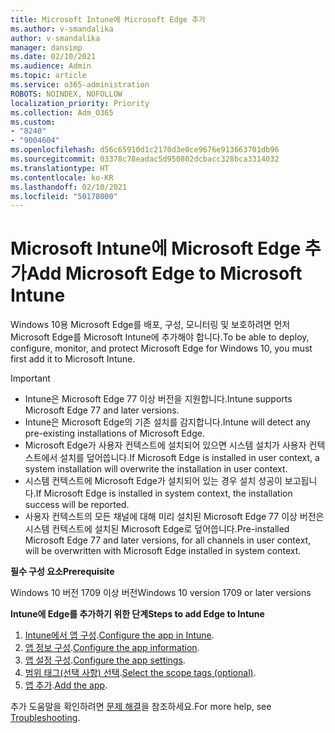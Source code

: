 ```yaml
---
title: Microsoft Intune에 Microsoft Edge 추가
ms.author: v-smandalika
author: v-smandalika
manager: dansimp
ms.date: 02/10/2021
ms.audience: Admin
ms.topic: article
ms.service: o365-administration
ROBOTS: NOINDEX, NOFOLLOW
localization_priority: Priority
ms.collection: Adm_O365
ms.custom:
- "8240"
- "9004604"
ms.openlocfilehash: d56c65910d1c2170d3e0ce9676e913663701db96
ms.sourcegitcommit: 03378c78eadac5d950802dcbacc328bca3314032
ms.translationtype: HT
ms.contentlocale: ko-KR
ms.lasthandoff: 02/10/2021
ms.locfileid: "50178000"
---
```

# <a name="add-microsoft-edge-to-microsoft-intune"></a><span data-ttu-id="50fe0-102">Microsoft Intune에 Microsoft Edge 추가</span><span class="sxs-lookup"><span data-stu-id="50fe0-102">Add Microsoft Edge to Microsoft Intune</span></span>

<span data-ttu-id="50fe0-103">Windows 10용 Microsoft Edge를 배포, 구성, 모니터링 및 보호하려면 먼저 Microsoft Edge를 Microsoft Intune에 추가해야 합니다.</span><span class="sxs-lookup"><span data-stu-id="50fe0-103">To be able to deploy, configure, monitor, and protect Microsoft Edge for Windows 10, you must first add it to Microsoft Intune.</span></span>

> [!IMPORTANT]
- <span data-ttu-id="50fe0-104">Intune은 Microsoft Edge 77 이상 버전을 지원합니다.</span><span class="sxs-lookup"><span data-stu-id="50fe0-104">Intune supports Microsoft Edge 77 and later versions.</span></span>
- <span data-ttu-id="50fe0-105">Intune은 Microsoft Edge의 기존 설치를 감지합니다.</span><span class="sxs-lookup"><span data-stu-id="50fe0-105">Intune will detect any pre-existing installations of Microsoft Edge.</span></span>
- <span data-ttu-id="50fe0-106">Microsoft Edge가 사용자 컨텍스트에 설치되어 있으면 시스템 설치가 사용자 컨텍스트에서 설치를 덮어씁니다.</span><span class="sxs-lookup"><span data-stu-id="50fe0-106">If Microsoft Edge is installed in user context, a system installation will overwrite the installation in user context.</span></span>
- <span data-ttu-id="50fe0-107">시스템 컨텍스트에 Microsoft Edge가 설치되어 있는 경우 설치 성공이 보고됩니다.</span><span class="sxs-lookup"><span data-stu-id="50fe0-107">If Microsoft Edge is installed in system context, the installation success will be reported.</span></span>
- <span data-ttu-id="50fe0-108">사용자 컨텍스트의 모든 채널에 대해 미리 설치된 Microsoft Edge 77 이상 버전은 시스템 컨텍스트에 설치된 Microsoft Edge로 덮어씁니다.</span><span class="sxs-lookup"><span data-stu-id="50fe0-108">Pre-installed Microsoft Edge 77 and later versions, for all channels in user context, will be overwritten with Microsoft Edge installed in system context.</span></span>

<span data-ttu-id="50fe0-109">**필수 구성 요소**</span><span class="sxs-lookup"><span data-stu-id="50fe0-109">**Prerequisite**</span></span>

<span data-ttu-id="50fe0-110">Windows 10 버전 1709 이상 버전</span><span class="sxs-lookup"><span data-stu-id="50fe0-110">Windows 10 version 1709 or later versions</span></span>

<span data-ttu-id="50fe0-111">**Intune에 Edge를 추가하기 위한 단계**</span><span class="sxs-lookup"><span data-stu-id="50fe0-111">**Steps to add Edge to Intune**</span></span>

1. <span data-ttu-id="50fe0-112">[Intune에서 앱 구성](https://docs.microsoft.com/mem/intune/apps/apps-windows-edge).</span><span class="sxs-lookup"><span data-stu-id="50fe0-112">[Configure the app in Intune](https://docs.microsoft.com/mem/intune/apps/apps-windows-edge).</span></span>
2. <span data-ttu-id="50fe0-113">[앱 정보 구성](https://docs.microsoft.com/mem/intune/apps/apps-windows-edge).</span><span class="sxs-lookup"><span data-stu-id="50fe0-113">[Configure the app information](https://docs.microsoft.com/mem/intune/apps/apps-windows-edge).</span></span>
3. <span data-ttu-id="50fe0-114">[앱 설정 구성](https://docs.microsoft.com/mem/intune/apps/apps-windows-edge).</span><span class="sxs-lookup"><span data-stu-id="50fe0-114">[Configure the app settings](https://docs.microsoft.com/mem/intune/apps/apps-windows-edge).</span></span>
4. <span data-ttu-id="50fe0-115">[범위 태그(선택 사항) 선택](https://docs.microsoft.com/mem/intune/apps/apps-windows-edge).</span><span class="sxs-lookup"><span data-stu-id="50fe0-115">[Select the scope tags (optional)](https://docs.microsoft.com/mem/intune/apps/apps-windows-edge).</span></span>
5. <span data-ttu-id="50fe0-116">[앱 추가](https://docs.microsoft.com/mem/intune/apps/apps-windows-edge).</span><span class="sxs-lookup"><span data-stu-id="50fe0-116">[Add the app](https://docs.microsoft.com/mem/intune/apps/apps-windows-edge).</span></span>

<span data-ttu-id="50fe0-117">추가 도움말을 확인하려면 [문제 해결](https://docs.microsoft.com/mem/intune/apps/apps-windows-edge)을 참조하세요.</span><span class="sxs-lookup"><span data-stu-id="50fe0-117">For more help, see [Troubleshooting](https://docs.microsoft.com/mem/intune/apps/apps-windows-edge).</span></span>




